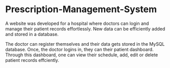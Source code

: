 # Prescription-Management-System

A website was developed for a hospital where doctors can login and manage their patient records effortlessly. New data can be efficiently added and stored in a database.

The doctor can register themselves and their data gets stored in the MySQL database. Once, the doctor logins in, they can their patient dashboard. Through this dashboard, one can view their schedule, add, edit or delete patient records effciently.
